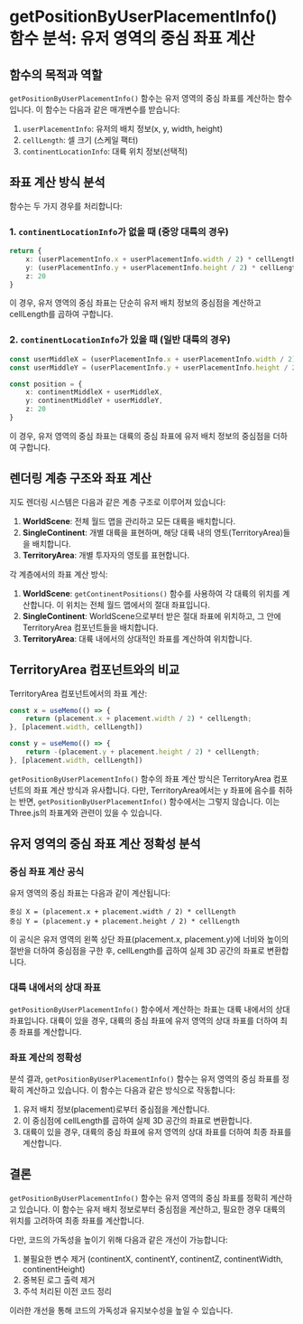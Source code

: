 # getPositionByUserPlacementInfo() 함수 분석: 유저 영역의 중심 좌표 계산

## 함수의 목적과 역할

`getPositionByUserPlacementInfo()` 함수는 유저 영역의 중심 좌표를 계산하는 함수입니다. 이 함수는 다음과 같은 매개변수를 받습니다:

1. `userPlacementInfo`: 유저의 배치 정보(x, y, width, height)
2. `cellLength`: 셀 크기 (스케일 팩터)
3. `continentLocationInfo`: 대륙 위치 정보(선택적)

## 좌표 계산 방식 분석

함수는 두 가지 경우를 처리합니다:

### 1. `continentLocationInfo`가 없을 때 (중앙 대륙의 경우)
```typescript
return {
    x: (userPlacementInfo.x + userPlacementInfo.width / 2) * cellLength,
    y: (userPlacementInfo.y + userPlacementInfo.height / 2) * cellLength,
    z: 20
}
```
이 경우, 유저 영역의 중심 좌표는 단순히 유저 배치 정보의 중심점을 계산하고 cellLength를 곱하여 구합니다.

### 2. `continentLocationInfo`가 있을 때 (일반 대륙의 경우)
```typescript
const userMiddleX = (userPlacementInfo.x + userPlacementInfo.width / 2) * cellLength;
const userMiddleY = (userPlacementInfo.y + userPlacementInfo.height / 2) * cellLength;

const position = {
    x: continentMiddleX + userMiddleX,
    y: continentMiddleY + userMiddleY,
    z: 20
}
```
이 경우, 유저 영역의 중심 좌표는 대륙의 중심 좌표에 유저 배치 정보의 중심점을 더하여 구합니다.

## 렌더링 계층 구조와 좌표 계산

지도 렌더링 시스템은 다음과 같은 계층 구조로 이루어져 있습니다:

1. **WorldScene**: 전체 월드 맵을 관리하고 모든 대륙을 배치합니다.
2. **SingleContinent**: 개별 대륙을 표현하며, 해당 대륙 내의 영토(TerritoryArea)들을 배치합니다.
3. **TerritoryArea**: 개별 투자자의 영토를 표현합니다.

각 계층에서의 좌표 계산 방식:

1. **WorldScene**: `getContinentPositions()` 함수를 사용하여 각 대륙의 위치를 계산합니다. 이 위치는 전체 월드 맵에서의 절대 좌표입니다.
2. **SingleContinent**: WorldScene으로부터 받은 절대 좌표에 위치하고, 그 안에 TerritoryArea 컴포넌트들을 배치합니다.
3. **TerritoryArea**: 대륙 내에서의 상대적인 좌표를 계산하여 위치합니다.

## TerritoryArea 컴포넌트와의 비교

TerritoryArea 컴포넌트에서의 좌표 계산:
```typescript
const x = useMemo(() => {
    return (placement.x + placement.width / 2) * cellLength;
}, [placement.width, cellLength])

const y = useMemo(() => {
    return -(placement.y + placement.height / 2) * cellLength;
}, [placement.width, cellLength])
```

`getPositionByUserPlacementInfo()` 함수의 좌표 계산 방식은 TerritoryArea 컴포넌트의 좌표 계산 방식과 유사합니다. 다만, TerritoryArea에서는 y 좌표에 음수를 취하는 반면, `getPositionByUserPlacementInfo()` 함수에서는 그렇지 않습니다. 이는 Three.js의 좌표계와 관련이 있을 수 있습니다.

## 유저 영역의 중심 좌표 계산 정확성 분석

### 중심 좌표 계산 공식

유저 영역의 중심 좌표는 다음과 같이 계산됩니다:
```
중심 X = (placement.x + placement.width / 2) * cellLength
중심 Y = (placement.y + placement.height / 2) * cellLength
```

이 공식은 유저 영역의 왼쪽 상단 좌표(placement.x, placement.y)에 너비와 높이의 절반을 더하여 중심점을 구한 후, cellLength를 곱하여 실제 3D 공간의 좌표로 변환합니다.

### 대륙 내에서의 상대 좌표

`getPositionByUserPlacementInfo()` 함수에서 계산하는 좌표는 대륙 내에서의 상대 좌표입니다. 대륙이 있을 경우, 대륙의 중심 좌표에 유저 영역의 상대 좌표를 더하여 최종 좌표를 계산합니다.

### 좌표 계산의 정확성

분석 결과, `getPositionByUserPlacementInfo()` 함수는 유저 영역의 중심 좌표를 정확히 계산하고 있습니다. 이 함수는 다음과 같은 방식으로 작동합니다:

1. 유저 배치 정보(placement)로부터 중심점을 계산합니다.
2. 이 중심점에 cellLength를 곱하여 실제 3D 공간의 좌표로 변환합니다.
3. 대륙이 있을 경우, 대륙의 중심 좌표에 유저 영역의 상대 좌표를 더하여 최종 좌표를 계산합니다.

## 결론

`getPositionByUserPlacementInfo()` 함수는 유저 영역의 중심 좌표를 정확히 계산하고 있습니다. 이 함수는 유저 배치 정보로부터 중심점을 계산하고, 필요한 경우 대륙의 위치를 고려하여 최종 좌표를 계산합니다.

다만, 코드의 가독성을 높이기 위해 다음과 같은 개선이 가능합니다:

1. 불필요한 변수 제거 (continentX, continentY, continentZ, continentWidth, continentHeight)
2. 중복된 로그 출력 제거
3. 주석 처리된 이전 코드 정리

이러한 개선을 통해 코드의 가독성과 유지보수성을 높일 수 있습니다.
